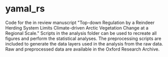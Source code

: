 # yamal_rs

Code for the in review manuscript "Top-down Regulation by a Reindeer Herding System Limits Climate-driven Arctic Vegetation Change at a Regional Scale." 
Scripts in the analysis folder can be used to recreate all figures and perform the statistical analyses. The preprocessing scripts are included to generate
the data layers used in the analysis from the raw data. Raw and preprocessed data are available in the Oxford Research Archive. 
